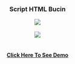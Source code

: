 <div align="center">
  <h3>Script HTML Bucin</h3>
  <img src="https://i.pinimg.com/originals/4e/c6/a6/4ec6a63cf14b6784b1c04083d1a22af7.gif">
  <br><br>
  <a href="//github.com/Azyansah"><img src="https://img.shields.io/badge/Author-Zyy.-blue.svg?style=for-the-badge&logo=github?logoWidth=10"/><a/>
  <br><br>
<br>
  <a href="https://ily.azyansah.tech/"><strong>Click Here To See Demo
</div>
